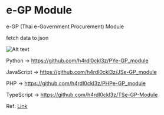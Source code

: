 # e-GP Module
e-GP (Thai e-Government Procurement) Module

fetch data to json

![Alt text](egp_module.png)

Python -> https://github.com/h4rdl0ckl3z/PYe-GP_module

JavaScript -> https://github.com/h4rdl0ckl3z/JSe-GP_module

PHP -> https://github.com/h4rdl0ckl3z/PHPe-GP_module

TypeScript -> https://github.com/h4rdl0ckl3z/TSe-GP-Module

Ref: [Link](http://www.gprocurement.go.th/wps/wcm/connect/a29d7750-c6b6-4428-b9a4-6c8224626073/%E0%B8%84%E0%B8%B9%E0%B9%88%E0%B8%A1%E0%B8%B7%E0%B8%AD+RSS.pdf?MOD=AJPERES&amp;CACHEID=ROOTWORKSPACE-a29d7750-c6b6-4428-b9a4-6c8224626073-pfecA4n)
